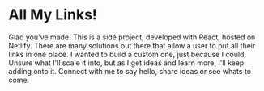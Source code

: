 # All My Links!
Glad you've made. This is a side project, developed with React, hosted on Netlify. There are many solutions out there that allow a user to put all their links in one place. I wanted to build a custom one, just because I could. Unsure what I'll scale it into, but as I get ideas and learn more, I'll keep adding onto it. Connect with me to say hello, share ideas or see whats to come.